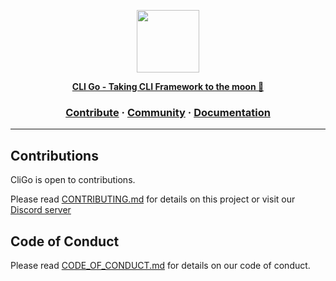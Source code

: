 <a href="https://github.com/AidenEllis/Cligo"><p align="center">
<img height=100 src="https://upstorage.pythonanywhere.com/api/storage/file/its_sakib/Public/cligo/cligo.png"/>


<p align="center">
  <strong>CLI Go - Taking CLI Framework to the moon 🚀</strong>
</p>

<h3 align="center">
  <a href="https://github.com/AidenEllis/Cligo/blob/main/CONTRIBUTING.md">Contribute</a>
  <span> · </span>
  <a href="https://discord.gg/gbJ3sAeZkv">Community</a>
  <span> · </span>
  <a href="https://github.com/AidenEllis/Cligo/tree/main/docs">Documentation</a>
</h3>

---

## Contributions

CliGo is open to contributions.

Please read [CONTRIBUTING.md](https://github.com/AidenEllis/Cligo/blob/main/CONTRIBUTING.md) for details on this project 
or visit our [Discord server](https://discord.gg/gbJ3sAeZkv)

## Code of Conduct

Please read [CODE_OF_CONDUCT.md](https://github.com/AidenEllis/Cligo/blob/main//CODE_OF_CONDUCT.md) for details on our code of conduct.
